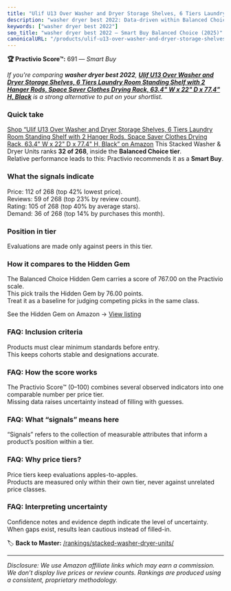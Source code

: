 ```yaml
---
title: "Ulif U13 Over Washer and Dryer Storage Shelves, 6 Tiers Laundry Room Standing Shelf with 2 Hanger Rods, Space Saver Clothes Drying Rack, 63.4\" W x 22\" D x 77.4\" H, Black"
description: "washer dryer best 2022: Data-driven within Balanced Choice ranking using the Practivio Score™. Positioned by quality, value, demand, findability, momentum."
keywords: ["washer dryer best 2022"]
seo_title: "washer dryer best 2022 — Smart Buy Balanced Choice (2025)"
canonicalURL: "/products/ulif-u13-over-washer-and-dryer-storage-shelves-6-tiers-laundry-room-standing-shelf-with-2-hanger-rods-space-saver-clothes-drying-rack-634-w-x-22-d-x-774-h-black-B0D78Q43RP/"
---
```


**🏆 Practivio Score™:** 691 — _Smart Buy_


*If you're comparing **washer dryer best 2022**, **[Ulif U13 Over Washer and Dryer Storage Shelves, 6 Tiers Laundry Room Standing Shelf with 2 Hanger Rods, Space Saver Clothes Drying Rack, 63.4" W x 22" D x 77.4" H, Black](https://www.amazon.com/dp/B0D78Q43RP?tag=practivio-20)** is a strong alternative to put on your shortlist.*
### Quick take
[Shop “Ulif U13 Over Washer and Dryer Storage Shelves, 6 Tiers Laundry Room Standing Shelf with 2 Hanger Rods, Space Saver Clothes Drying Rack, 63.4" W x 22" D x 77.4" H, Black” on Amazon](https://www.amazon.com/dp/B0D78Q43RP?tag=practivio-20)
This Stacked Washer & Dryer Units ranks **32 of 268**, inside the **Balanced Choice tier**.  
Relative performance leads to this: Practivio recommends it as a **Smart Buy**.

### What the signals indicate
Price: 112 of 268 (top 42% lowest price).  
Reviews: 59 of 268 (top 23% by review count).  
Rating: 105 of 268 (top 40% by average stars).  
Demand: 36 of 268 (top 14% by purchases this month).

### Position in tier
Evaluations are made only against peers in this tier.

### How it compares to the Hidden Gem
The Balanced Choice Hidden Gem carries a score of 767.00 on the Practivio scale.  
This pick trails the Hidden Gem by 76.00 points.  
Treat it as a baseline for judging competing picks in the same class.  

See the Hidden Gem on Amazon → [View listing](https://www.amazon.com/dp/B09YLKMHLH?tag=practivio-20)

### FAQ: Inclusion criteria
Products must clear minimum standards before entry.  
This keeps cohorts stable and designations accurate.

### FAQ: How the score works
The Practivio Score™ (0–100) combines several observed indicators into one comparable number per price tier.  
Missing data raises uncertainty instead of filling with guesses.

### FAQ: What “signals” means here
“Signals” refers to the collection of measurable attributes that inform a product’s position within a tier.

### FAQ: Why price tiers?
Price tiers keep evaluations apples-to-apples.  
Products are measured only within their own tier, never against unrelated price classes.

### FAQ: Interpreting uncertainty
Confidence notes and evidence depth indicate the level of uncertainty.  
When gaps exist, results lean cautious instead of filled-in.


🏷️ **Back to Master:** [/rankings/stacked-washer-dryer-units/](/rankings/stacked-washer-dryer-units/)

---
_Disclosure: We use Amazon affiliate links which may earn a commission. We don’t display live prices or review counts. Rankings are produced using a consistent, proprietary methodology._
